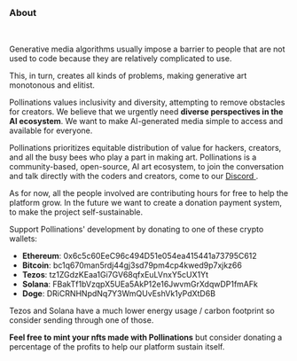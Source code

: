 
&nbsp;

### About


&nbsp;


Generative media algorithms usually impose a barrier to people that are not used to code because they are relatively complicated to use. 

This, in turn, creates all kinds of problems, making generative art monotonous and elitist.  

Pollinations values inclusivity and diversity, attempting to remove obstacles for creators. We believe that we urgently need **diverse perspectives in the AI ecosystem**. We want to make AI-generated media simple to access and available for everyone. 

Pollinations prioritizes equitable distribution of value for hackers, creators, and all the busy bees who play a part in making art. Pollinations is a community-based, open-source, AI art ecosystem, to join the conversation and talk directly with the coders and creators, come to our [ Discord ](https://discord.com/invite/XXd99CrkCr). 


As for now, all the people involved are contributing hours for free to help the platform grow. In the future we want to create a donation payment system, to make the project self-sustainable. 

Support Pollinations' development by donating to one of these crypto wallets:

- **Ethereum**: 0x6c5c60EeC96c494D51e054ea415441a73795C612 
- **Bitcoin**: bc1q670man5rdj44gj3sd79pm4cp4kwed9p7xjkz66
- **Tezos**: tz1ZGdzKEaa1Gi7GV68qfxEuLVnxY5cUX1Yt
- **Solana**: FBakTf1bVzqpX5UEa5AkP12e16JwvmGrXdqwDP1fmAFk
- **Doge**: DRiCRNHNpdNq7Y3WmQUvEshVk1yPdXtD6B

Tezos and Solana have a much lower energy usage / carbon footprint so consider sending through one of those. 

**Feel free to mint your nfts made with Pollinations** but consider donating a percentage of the profits to help our platform sustain itself.